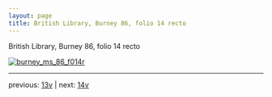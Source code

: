 ```yaml
---
layout: page
title: British Library, Burney 86, folio 14 recto
---
```


British Library, Burney 86, folio 14 recto

[![burney_ms_86_f014r](http://www.homermultitext.org/iipsrv?IIIF=/project/homer/pyramidal/deepzoom/bl/burney86imgs/v1/burney_ms_86_f014r.tif/full/800,/0/default.jpg)](http://www.homermultitext.org/ict2/?urn=urn:cite2:bl:burney86imgs.v1:burney_ms_86_f014r) 

---

previous:  [13v](../13v/) | next: [14v](../14v/)